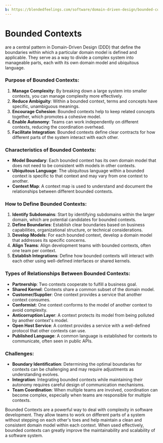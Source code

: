 ```yaml
---
b: https://blendedfeelings.com/software/domain-driven-design/bounded-context.md
---
```


# Bounded Contexts 
are a central pattern in Domain-Driven Design (DDD) that define the boundaries within which a particular domain model is defined and applicable. They serve as a way to divide a complex system into manageable parts, each with its own domain model and ubiquitous language.

### Purpose of Bounded Contexts:

1. **Manage Complexity**: By breaking down a large system into smaller contexts, you can manage complexity more effectively.
2. **Reduce Ambiguity**: Within a bounded context, terms and concepts have specific, unambiguous meanings.
3. **Encourage Cohesion**: Bounded contexts help to keep related concepts together, which promotes a cohesive model.
4. **Enable Autonomy**: Teams can work independently on different contexts, reducing the coordination overhead.
5. **Facilitate Integration**: Bounded contexts define clear contracts for how different parts of the system interact with each other.

### Characteristics of Bounded Contexts:

- **Model Boundary**: Each bounded context has its own domain model that does not need to be consistent with models in other contexts.
- **Ubiquitous Language**: The ubiquitous language within a bounded context is specific to that context and may vary from one context to another.
- **Context Map**: A context map is used to understand and document the relationships between different bounded contexts.

### How to Define Bounded Contexts:

1. **Identify Subdomains**: Start by identifying subdomains within the larger domain, which are potential candidates for bounded contexts.
2. **Define Boundaries**: Establish clear boundaries based on business capabilities, organizational structure, or technical considerations.
3. **Develop Models**: For each bounded context, develop a domain model that addresses its specific concerns.
4. **Align Teams**: Align development teams with bounded contexts, often one team per context.
5. **Establish Integrations**: Define how bounded contexts will interact with each other using well-defined interfaces or shared kernels.

### Types of Relationships Between Bounded Contexts:

- **Partnership**: Two contexts cooperate to fulfill a business goal.
- **Shared Kernel**: Contexts share a common subset of the domain model.
- **Customer/Supplier**: One context provides a service that another context consumes.
- **Conformist**: One context conforms to the model of another context to avoid complexity.
- **Anticorruption Layer**: A context protects its model from being polluted by another context's model.
- **Open Host Service**: A context provides a service with a well-defined protocol that other contexts can use.
- **Published Language**: A common language is established for contexts to communicate, often seen in public APIs.

### Challenges:

- **Boundary Identification**: Determining the optimal boundaries for contexts can be challenging and may require adjustments as understanding evolves.
- **Integration**: Integrating bounded contexts while maintaining their autonomy requires careful design of communication mechanisms.
- **Team Coordination**: When multiple teams are involved, coordination can become complex, especially when teams are responsible for multiple contexts.

Bounded Contexts are a powerful way to deal with complexity in software development. They allow teams to work on different parts of a system without stepping on each other's toes and help maintain a clean and consistent domain model within each context. When used effectively, bounded contexts can greatly improve the maintainability and scalability of a software system.